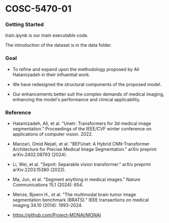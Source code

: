 # COSC-5470-01

### Getting Started

train.ipynb is our main executable code.

The introduction of the dataset is in the data folder.


### Goal

- To refine and expand upon the methodology proposed by Ali Hatamizadeh in their influential work.

- We have redesigned the structural components of the proposed model.

- Our enhancements better suit the complex demands of medical imaging, enhancing the model's performance and clinical applicability.

### Reference

- Hatamizadeh, Ali, et al. "Unetr: Transformers for 3d medical image segmentation." Proceedings of the IEEE/CVF winter conference on applications of computer vision. 2022.

- Manzari, Omid Nejati, et al. "BEFUnet: A Hybrid CNN-Transformer Architecture for Precise Medical Image Segmentation." arXiv preprint arXiv:2402.08793 (2024).

- Li, Wei, et al. "Sepvit: Separable vision transformer." arXiv preprint arXiv:2203.15380 (2022).

- Ma, Jun, et al. "Segment anything in medical images." Nature Communications 15.1 (2024): 654.

- Menze, Bjoern H., et al. "The multimodal brain tumor image segmentation benchmark (BRATS)." IEEE transactions on medical imaging 34.10 (2014): 1993-2024.

- https://github.com/Project-MONAI/MONAI
